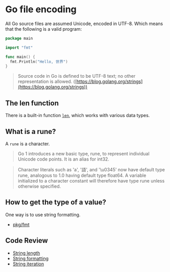 # Go file encoding

All Go source files are assumed Unicode, encoded in UTF-8. Which means that the following is a valid program:

```go
package main

import "fmt"

func main() {
  fmt.Println("Hello, 世界")
}
```

> Source code in Go is defined to be UTF-8 text; no other representation is
> allowed. ([https://blog.golang.org/strings](https://blog.golang.org/strings))

## The len function

There is a built-in function [`len`](https://golang.org/pkg/builtin/#len), which works with various data types.

## What is a rune?

A `rune` is a character.

> Go 1 introduces a new basic type, rune, to represent individual Unicode code points. It is an alias for int32.

> Character literals such as 'a', '語', and '\u0345' now have default type rune,
analogous to 1.0 having default type float64. A variable initialized to a
character constant will therefore have type rune unless otherwise specified.

## How to get the type of a value?

One way is to use string formatting.

* [pkg/fmt](https://golang.org/pkg/fmt/)

## Code Review

* [String length](example1/main.go)
* [String formatting](example2/main.go)
* [String iteration](example3/main.go)
